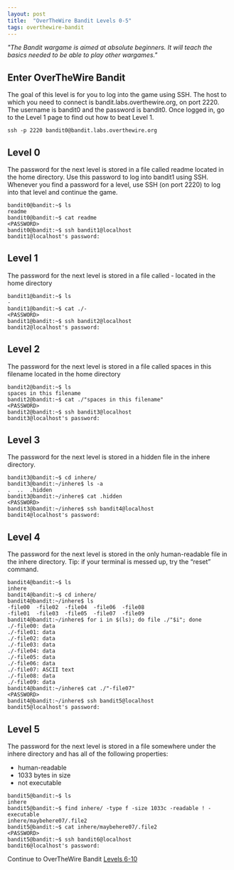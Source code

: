 ```yaml
---
layout: post
title:  "OverTheWire Bandit Levels 0-5"
tags: overthewire-bandit
---
```


_"The Bandit wargame is aimed at absolute beginners. It will teach the basics needed to be able to play other wargames."_

## Enter OverTheWire Bandit
The goal of this level is for you to log into the game using SSH. The host to which you need to connect is bandit.labs.overthewire.org, on port 2220. The username is bandit0 and the password is bandit0. Once logged in, go to the Level 1 page to find out how to beat Level 1.
```
ssh -p 2220 bandit0@bandit.labs.overthewire.org
```

## Level 0
The password for the next level is stored in a file called readme located in the home directory. Use this password to log into bandit1 using SSH. Whenever you find a password for a level, use SSH (on port 2220) to log into that level and continue the game.
```
bandit0@bandit:~$ ls
readme
bandit0@bandit:~$ cat readme
<PASSWORD>
bandit0@bandit:~$ ssh bandit1@localhost
bandit1@localhost's password:
```

## Level 1
The password for the next level is stored in a file called - located in the home directory
```
bandit1@bandit:~$ ls
-
bandit1@bandit:~$ cat ./-
<PASSWORD>
bandit1@bandit:~$ ssh bandit2@localhost
bandit2@localhost's password:
```

## Level 2
The password for the next level is stored in a file called spaces in this filename located in the home directory
```
bandit2@bandit:~$ ls
spaces in this filename
bandit2@bandit:~$ cat ./"spaces in this filename"
<PASSWORD>
bandit2@bandit:~$ ssh bandit3@localhost
bandit3@localhost's password:
```

## Level 3
The password for the next level is stored in a hidden file in the inhere directory.
```
bandit3@bandit:~$ cd inhere/
bandit3@bandit:~/inhere$ ls -a
.  ..  .hidden
bandit3@bandit:~/inhere$ cat .hidden
<PASSWORD>
bandit3@bandit:~/inhere$ ssh bandit4@localhost
bandit4@localhost's password:
```

## Level 4
The password for the next level is stored in the only human-readable file in the inhere directory. Tip: if your terminal is messed up, try the “reset” command.
```
bandit4@bandit:~$ ls
inhere
bandit4@bandit:~$ cd inhere/
bandit4@bandit:~/inhere$ ls
-file00  -file02  -file04  -file06  -file08
-file01  -file03  -file05  -file07  -file09
bandit4@bandit:~/inhere$ for i in $(ls); do file ./"$i"; done
./-file00: data
./-file01: data
./-file02: data
./-file03: data
./-file04: data
./-file05: data
./-file06: data
./-file07: ASCII text
./-file08: data
./-file09: data
bandit4@bandit:~/inhere$ cat ./"-file07"
<PASSWORD>
bandit4@bandit:~/inhere$ ssh bandit5@localhost
bandit5@localhost's password:
```

## Level 5
The password for the next level is stored in a file somewhere under the inhere directory and has all of the following properties:
* human-readable
* 1033 bytes in size
* not executable

```
bandit5@bandit:~$ ls
inhere
bandit5@bandit:~$ find inhere/ -type f -size 1033c -readable ! -executable
inhere/maybehere07/.file2
bandit5@bandit:~$ cat inhere/maybehere07/.file2
<PASSWORD>
bandit5@bandit:~$ ssh bandit6@localhost
bandit6@localhost's password:
```

Continue to OverTheWire Bandit [Levels 6-10](https://scottctaylor12.github.io/otw-bandit6-10.html)
